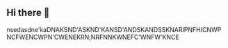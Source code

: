 ## Hi there 👋

<!--
**NoorRehman1/NoorRehman1** is a ✨ _special_ ✨ repository because its `README.md` (this file) appears on your GitHub profile.

Here are some ideas to get you started:

- 🔭 I’m currently working on ...
- 🌱 I’m currently learning ...
- 👯 I’m looking to collaborate on ...
- 🤔 I’m looking for help with ...
- 💬 Ask me about ...
- 📫 How to reach me: ...
- 😄 Pronouns: ...
- ⚡ Fun fact: ...
-->nsedasdne'kaDNAKSND'ASKND'KANSD'ANDSKANDSSKNARIPNFHICNWPNCFWENCWPN'CWENEKRN;NRFNNKWNEFC'WNFW'KNCE
